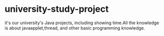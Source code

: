 # university-study-project

it's our university's Java projects, including showing time.All the knowledge is about javaapplet,thread, and other basic programming knowledge. 
